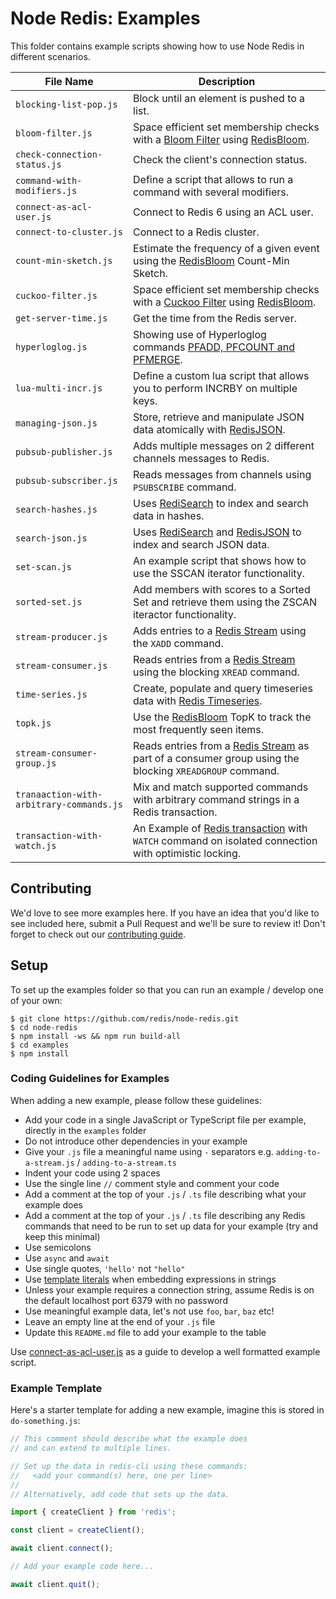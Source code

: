 # Node Redis: Examples

This folder contains example scripts showing how to use Node Redis in different scenarios.

| File Name                                | Description                                                                                                                                          |
| ---------------------------------------- | ---------------------------------------------------------------------------------------------------------------------------------------------------- |
| `blocking-list-pop.js`                   | Block until an element is pushed to a list.                                                                                                          |
| `bloom-filter.js`                        | Space efficient set membership checks with a [Bloom Filter](https://en.wikipedia.org/wiki/Bloom_filter) using [RedisBloom](https://redisbloom.io).   |
| `check-connection-status.js`             | Check the client's connection status.                                                                                                                |
| `command-with-modifiers.js`              | Define a script that allows to run a command with several modifiers.                                                                                 |
| `connect-as-acl-user.js`                 | Connect to Redis 6 using an ACL user.                                                                                                                |
| `connect-to-cluster.js`                  | Connect to a Redis cluster.                                                                                                                          |
| `count-min-sketch.js`                    | Estimate the frequency of a given event using the [RedisBloom](https://redisbloom.io) Count-Min Sketch.                                              |
| `cuckoo-filter.js`                       | Space efficient set membership checks with a [Cuckoo Filter](https://en.wikipedia.org/wiki/Cuckoo_filter) using [RedisBloom](https://redisbloom.io). |
| `get-server-time.js`                     | Get the time from the Redis server.                                                                                                                  |
| `hyperloglog.js`                         | Showing use of Hyperloglog commands [PFADD, PFCOUNT and PFMERGE](https://redis.io/commands/?group=hyperloglog).                                      |
| `lua-multi-incr.js`                      | Define a custom lua script that allows you to perform INCRBY on multiple keys.                                                                       |
| `managing-json.js`                       | Store, retrieve and manipulate JSON data atomically with [RedisJSON](https://redisjson.io/).                                                         |
| `pubsub-publisher.js`                    | Adds multiple messages on 2 different channels messages to Redis.                                                                                    |
| `pubsub-subscriber.js`                   | Reads messages from channels using `PSUBSCRIBE` command.                                                                                             |
| `search-hashes.js`                       | Uses [RediSearch](https://redisearch.io) to index and search data in hashes.                                                                         |
| `search-json.js`                         | Uses [RediSearch](https://redisearch.io/) and [RedisJSON](https://redisjson.io/) to index and search JSON data.                                      |
| `set-scan.js`                            | An example script that shows how to use the SSCAN iterator functionality.                                                                            |
| `sorted-set.js`                          | Add members with scores to a Sorted Set and retrieve them using the ZSCAN iteractor functionality.                                                   |
| `stream-producer.js`                     | Adds entries to a [Redis Stream](https://redis.io/topics/streams-intro) using the `XADD` command.                                                    |
| `stream-consumer.js`                     | Reads entries from a [Redis Stream](https://redis.io/topics/streams-intro) using the blocking `XREAD` command.                                       |
| `time-series.js`                         | Create, populate and query timeseries data with [Redis Timeseries](https://redistimeseries.io).                                                      |
| `topk.js`                                | Use the [RedisBloom](https://redisbloom.io) TopK to track the most frequently seen items.                                                            |
| `stream-consumer-group.js`               | Reads entries from a [Redis Stream](https://redis.io/topics/streams-intro) as part of a consumer group using the blocking `XREADGROUP` command.      |
| `tranaaction-with-arbitrary-commands.js` | Mix and match supported commands with arbitrary command strings in a Redis transaction.                                                              |
| `transaction-with-watch.js`              | An Example of [Redis transaction](https://redis.io/docs/manual/transactions) with `WATCH` command on isolated connection with optimistic locking.    |

## Contributing

We'd love to see more examples here. If you have an idea that you'd like to see included here, submit a Pull Request and we'll be sure to review it! Don't forget to check out our [contributing guide](../CONTRIBUTING.md).

## Setup

To set up the examples folder so that you can run an example / develop one of your own:

```
$ git clone https://github.com/redis/node-redis.git
$ cd node-redis
$ npm install -ws && npm run build-all
$ cd examples
$ npm install
```

### Coding Guidelines for Examples

When adding a new example, please follow these guidelines:

- Add your code in a single JavaScript or TypeScript file per example, directly in the `examples` folder
- Do not introduce other dependencies in your example
- Give your `.js` file a meaningful name using `-` separators e.g. `adding-to-a-stream.js` / `adding-to-a-stream.ts`
- Indent your code using 2 spaces
- Use the single line `//` comment style and comment your code
- Add a comment at the top of your `.js` / `.ts` file describing what your example does
- Add a comment at the top of your `.js` / `.ts` file describing any Redis commands that need to be run to set up data for your example (try and keep this minimal)
- Use semicolons
- Use `async` and `await`
- Use single quotes, `'hello'` not `"hello"`
- Use [template literals](https://developer.mozilla.org/en-US/docs/Web/JavaScript/Reference/Template_literals) when embedding expressions in strings
- Unless your example requires a connection string, assume Redis is on the default localhost port 6379 with no password
- Use meaningful example data, let's not use `foo`, `bar`, `baz` etc!
- Leave an empty line at the end of your `.js` file
- Update this `README.md` file to add your example to the table

Use [connect-as-acl-user.js](./connect-as-acl-user.js) as a guide to develop a well formatted example script.

### Example Template

Here's a starter template for adding a new example, imagine this is stored in `do-something.js`:

```javascript
// This comment should describe what the example does
// and can extend to multiple lines.

// Set up the data in redis-cli using these commands:
//   <add your command(s) here, one per line>
//
// Alternatively, add code that sets up the data.

import { createClient } from 'redis';

const client = createClient();

await client.connect();

// Add your example code here...

await client.quit();
```
